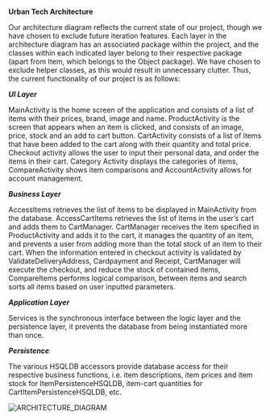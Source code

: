 **Urban Tech Architecture**

Our architecture diagram reflects the current state of our project, though we have chosen to exclude future iteration features. Each layer in the architecture diagram has an associated package within the project, and the classes within each indicated layer belong to their respective package (apart from Item, which belongs to the Object package). 
We have chosen to exclude helper classes, as this would result in unnecessary clutter. Thus, the current functionality of our project is as follows:

***UI Layer***

MainActivity is the home screen of the application and consists of a list of items with their prices, brand, image and name. ProductActivity is the screen that appears when an item is clicked, and consists of an image, price, stock and an add to cart button. CartActivity consists of a list of items that have been added to the cart along with their quantity and total price. Checkout activity allows the user to input their personal data, and order the items in their cart. Category Activity displays the categories of items, CompareActivity shows item comparisons and AccountActivity allows for account management.

***Business Layer***

AccessItems retrieves the list of items to be displayed in MainActivity from the database. AccessCartItems retrieves the list of items in the user’s cart and adds them to CartManager. CartManager receives the item specified in ProductActivity and adds it to the cart, it manages the quantity of an item, and prevents a user from adding more than the total stock of an item to their cart. When the information entered in checkout activity is validated by ValidateDeliveryAddress, Cardpayment and Receipt, CartManager will execute the checkout, and reduce the stock of contained items, CompareItems performs logical comparison, between items and search sorts all items based on user inputted parameters. 

***Application Layer***

Services is the synchronous interface between the logic layer and the persistence layer, it prevents the database from being instantiated more than once.

***Persistence***

The various HSQLDB accessors provide database access for their respective business functions, i.e. item descriptions, item prices and item stock for ItemPersistenceHSQLDB, item-cart quantities for CartItemPersistenceHSQLDB, etc.

![ARCHITECTURE_DIAGRAM](https://code.cs.umanitoba.ca/comp3350-winter2023/A01-G12-UrbanTech/-/raw/master/ARCHITECTURE_DIAGRAM.png)
